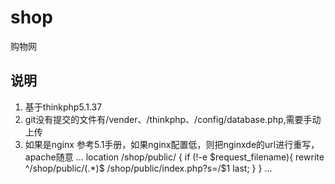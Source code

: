 # shop
购物网
## 说明
1. 基于thinkphp5.1.37
2. git没有提交的文件有/vender、/thinkphp、/config/database.php,需要手动上传
3. 如果是nginx 参考5.1手册，如果nginx配置低，则把nginxde的url进行重写，apache随意
 ...
location /shop/public/ {
  if (!-e $request_filename){
    rewrite  ^/shop/public/(.*)$  /shop/public/index.php?s=/$1  last;
  }
}
 ...
